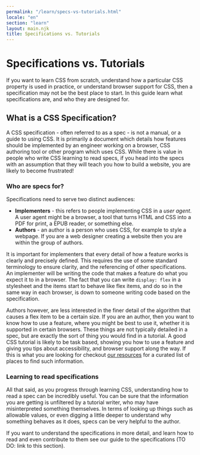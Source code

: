 ```yaml
---
permalink: "/learn/specs-vs-tutorials.html"
locale: "en"
section: "learn"
layout: main.njk
title: Specifications vs. Tutorials
---
```


# Specifications vs. Tutorials

If you want to learn CSS from scratch, understand how a particular CSS property is used in practice, or understand browser support for CSS, then a specification may not be the best place to start. In this guide learn what specifications are, and who they are designed for.

## What is a CSS Specification?

A CSS specification - often referred to as a spec - is not a manual, or a guide to using CSS. It is primarily a document which details how features should be implemented by an engineer working on a browser, CSS authoring tool or other program which uses CSS. While there is value in people who write CSS learning to read specs, if you head into the specs with an assumption that they will teach you how to build a website, you are likely to become frustrated!

### Who are specs for?

Specifications need to serve two distinct audiences:

- **Implementers** - this refers to people implementing CSS in a _user agent_. A user agent might be a browser, a tool that turns HTML and CSS into a PDF for print, a EPUB reader, or something else.
- **Authors** - an author is a person who uses CSS, for example to style a webpage. If you are a web designer creating a website then you are within the group of authors.

It is important for implementers that every detail of how a feature works is clearly and precisely defined. This requires the use of some standard terminology to ensure clarity, and the referencing of other specifications. An implementer will be writing the code that makes a feature do what you expect it to in a browser. The fact that you can write `display: flex` in a stylesheet and the items start to behave like flex items, and do so in the same way in each browser, is down to someone writing code based on the specification.

Authors however, are less interested in the finer detail of the algorithm that causes a flex item to be a certain size. If you are an author, then you want to know how to use a feature, where you might be best to use it, whether it is supported in certain browsers. These things are not typically detailed in a spec, but are exactly the sort of thing you would find in a tutorial. A good CSS tutorial is likely to be task based, showing you how to use a feature and giving you tips about accessibility, and browser support along the way. If this is what you are looking for checkout [our resources](/learn/resources) for a curated list of places to find such information.

### Learning to read specifications

All that said, as you progress through learning CSS, understanding how to read a spec can be incredibly useful. You can be sure that the information you are getting is unfiltered by a tutorial writer, who may have misinterpreted something themselves. In terms of looking up things such as allowable values, or even digging a little deeper to understand why something behaves as it does, specs can be very helpful to the author.

If you want to understand the specifications in more detail, and learn how to read and even contribute to them see our guide to the specifications (TO DO: link to this section).
